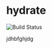 # hydrate

![Build Status](https://codebuild.eu-west-1.amazonaws.com/badges?uuid=eyJlbmNyeXB0ZWREYXRhIjoiemlka1I3REhFaXdhWW5DV2hTQkFuK2pKUXpkd3VNTE5hbUY1T3gxU2p6L2F0SVh3eWJQZ1M4czU0aGtZdUp5THNPSWU5VTgydGZHRGNPVjhVQkNucy9ZPSIsIml2UGFyYW1ldGVyU3BlYyI6Imw5SDBzRm92VFZoMTBibDAiLCJtYXRlcmlhbFNldFNlcmlhbCI6MX0%3D&branch=master)

jdhbfghjdg
